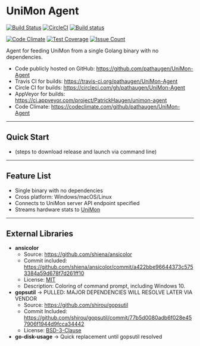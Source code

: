 
UniMon Agent
============

[![Build Status](https://travis-ci.org/pathaugen/UniMon-Agent.svg?branch=master)](https://travis-ci.org/pathaugen/UniMon-Agent)
[![CircleCI](https://circleci.com/gh/pathaugen/UniMon-Agent.svg?style=shield)](https://circleci.com/gh/pathaugen/UniMon-Agent)
[![Build status](https://ci.appveyor.com/api/projects/status/n7354cyy4apximwb?svg=true)](https://ci.appveyor.com/project/PatrickHaugen/unimon-agent)

[![Code Climate](https://codeclimate.com/github/pathaugen/UniMon-Agent/badges/gpa.svg)](https://codeclimate.com/github/pathaugen/UniMon-Agent)
[![Test Coverage](https://codeclimate.com/github/pathaugen/UniMon-Agent/badges/coverage.svg)](https://codeclimate.com/github/pathaugen/UniMon-Agent/coverage)
[![Issue Count](https://codeclimate.com/github/pathaugen/UniMon-Agent/badges/issue_count.svg)](https://codeclimate.com/github/pathaugen/UniMon-Agent)

Agent for feeding UniMon from a single Golang binary with no dependencies.

* Code publicly hosted on GitHub: <https://github.com/pathaugen/UniMon-Agent>
* Travis CI for builds: <https://travis-ci.org/pathaugen/UniMon-Agent>
* Circle CI for builds: <https://circleci.com/gh/pathaugen/UniMon-Agent>
* AppVeyor for builds: <https://ci.appveyor.com/project/PatrickHaugen/unimon-agent>
* Code Climate: <https://codeclimate.com/github/pathaugen/UniMon-Agent>

---------- ---------- ---------- ---------- ----------

Quick Start
-----------

 * (steps to download release and launch via command line)

---------- ---------- ---------- ---------- ----------

Feature List
------------

 * Single binary with no dependencies
 * Cross platform: Windows/macOS/Linux
 * Connects to UniMon server API endpoint specified
 * Streams hardware stats to [UniMon](https://github.com/pathaugen/UniMon)

---------- ---------- ---------- ---------- ----------

External Libraries
------------------

 * **ansicolor**
   * Source: <https://github.com/shiena/ansicolor>
   * Commit included: <https://github.com/shiena/ansicolor/commit/a422bbe96644373c5753384a59d678f7d261ff10>
   * License: [MIT](https://en.wikipedia.org/wiki/MIT_License)
   * Description: Coloring of command prompt, including Windows 10.
 * **gopsutil** -> PULLED: MAJOR DEPENDENCIES WILL RESOLVE LATER VIA VENDOR
   * Source: <https://github.com/shirou/gopsutil>
   * Commit Included: <https://github.com/shirou/gopsutil/commit/77b5d0080adb6f028e457906f1944d9fcca34442>
   * License: [BSD-3-Clause](https://en.wikipedia.org/wiki/BSD_licenses#3-clause_license_.28.22Revised_BSD_License.22.2C_.22New_BSD_License.22.2C_or_.22Modified_BSD_License.22.29)
 * **go-disk-usage** -> Quick replacement until gopsutil resolved
